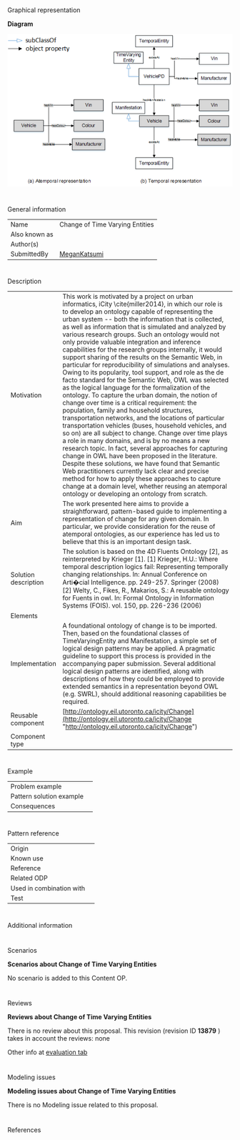 # 

 Graphical representation



__Diagram__ 





[![Image:Before-after.png](images/9/97/Before-after.png)](../Image/Before-after.png "Image:Before-after.png")





# 

 General information




|  |  |
| --- | --- |
|  Name  |  Change of Time Varying Entities  |
|  Also known as  |  |
|  Author(s)  |  |
|  SubmittedBy  | [MeganKatsumi](../User/MeganKatsumi "User:MeganKatsumi")  |



  





# 

 Description




|  |  |
| --- | --- |
|  Motivation  |  This work is motivated by a project on urban informatics, iCity \cite{miller2014}, in which our role is to develop an ontology capable of representing the urban system -- both the information that is collected, as well as information that is simulated and analyzed by various research groups. Such an ontology would not only provide valuable integration and inference capabilities for the research groups internally, it would support sharing of the results on the Semantic Web, in particular for reproducibility of simulations and analyses. Owing to its popularity, tool support, and role as the de facto standard for the Semantic Web, OWL was selected as the logical language for the formalization of the ontology.  To capture the urban domain, the notion of change over time is a critical requirement: the population, family and household structures, transportation networks, and the locations of particular transportation vehicles (buses, household vehicles, and so on) are all subject to change.  Change over time plays a role in many domains, and is by no means a new research topic. In fact, several approaches for capturing change in OWL have been proposed in the literature. Despite these solutions, we have found that Semantic Web practitioners currently lack clear and precise method for how to apply these approaches to capture change at a domain level, whether reusing an atemporal ontology or developing an ontology from scratch.  |
|  Aim  |  The work presented here aims to provide a straightforward, pattern-based guide to implementing a representation of change for any given domain. In particular, we provide consideration for the reuse of atemporal ontologies, as our experience has led us to believe that this is an important design task.  |
|  Solution description  |  The solution is based on the 4D Fluents Ontology [2], as reinterpreted by Krieger [1].  [1] Krieger, H.U.: Where temporal description logics fail: Representing temporally changing relationships. In: Annual Conference on Arti�cial Intelligence. pp. 249-257. Springer (2008)  [2] Welty, C., Fikes, R., Makarios, S.: A reusable ontology for Fuents in owl. In: Formal Ontology in Information Systems (FOIS). vol. 150, pp. 226-236 (2006)  |
|  Elements  |  |
|  Implementation  |  A foundational ontology of change is to be imported. Then, based on the foundational classes of TimeVaryingEntity and Manifestation, a simple set of logical design patterns may be applied. A pragmatic guideline to support this process is provided in the accompanying paper submission.  Several additional logical design patterns are identified, along with descriptions of how they could be employed to provide extended semantics in a representation beyond OWL (e.g. SWRL), should additional reasoning capabilities be required.  |
|  Reusable component  | [http://ontology.eil.utoronto.ca/icity/Change](http://ontology.eil.utoronto.ca/icity/Change "http://ontology.eil.utoronto.ca/icity/Change")  |
|  Component type  |  |



  





# 

 Example




|  |  |
| --- | --- |
|  Problem example  |  |
|  Pattern solution example  |  |
|  Consequences  |  |



  





# 

 Pattern reference




|  |  |
| --- | --- |
|  Origin  |  |
|  Known use  |  |
|  Reference  |  |
|  Related ODP  |  |
|  Used in combination with  |  |
|  Test  |  |



# 

 Additional information



# 

 Scenarios




__Scenarios about Change of Time Varying Entities__ 


 No scenario is added to this Content OP.
 




# 

 Reviews




__Reviews about Change of Time Varying Entities__ 


 There is no review about this proposal.
This revision (revision ID
 __13879__ 
 ) takes in account the reviews: none
 



 Other info at
 [evaluation tab](http://ontologydesignpatterns.org/wiki/index.php?title=Submissions:Change_of_Time_Varying_Entities&action=evaluation "http://ontologydesignpatterns.org/wiki/index.php?title=Submissions:Change_of_Time_Varying_Entities&action=evaluation") 





  





# 

 Modeling issues




__Modeling issues about Change of Time Varying Entities__ 


 There is no Modeling issue related to this proposal.
 




  





# 

 References